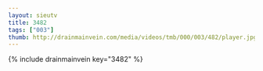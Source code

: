 ```yaml
--- 
layout: sieutv
title: 3482
tags: ["003"]
thumb: http://drainmainvein.com/media/videos/tmb/000/003/482/player.jpg
---
```

{% include drainmainvein key="3482" %} 
